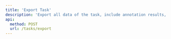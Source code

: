 ```yaml
---
title: 'Export Task'
description: 'Export all data of the task, include annotation results, metadata, assets, etc.'
api:
  method: POST
  url: /tasks/export
---
```


<Params
	:body="body"
	:results="results"
/>

<script setup>
const body = {
	projectId: {
		type: 'long',
		description: 'project id'
	},
	completeTimeAfter: {
		type: 'string',
		description: 'Complete time of task after the date, include the day, such as 2024-05-01'
	},
	completeTimeBefore: {
		type: 'string',
		description: 'Complete time of task before the date, such as 2024-06-01'
	},
	taskIds: {
		type: 'long[]',
		description: 'Task Id List'
	},
}
const results = {
	200: {
    "code": 200,
    "message": "Success",
    "data": {
    	"annotationResultList": [
      	{
        	"annotations": [
          	{
            	"key": "string",
            	"label": "string",
            	"slots": [
              	{
                	"confidence": 0,
                	"confirmed": true,
                	"hintConfidence": "High",
                	"hintStatus": "Unconfirmed",
                	"id": "string",
                	"label": "string",
                	"length": 0,
                	"source": "string",
                	"start": 0,
                	"text": "string",
                	"type": "text"
              	}
            	],
            	"type": "slot"
          	}
        	],
        	"hints": [
          	{
            	"key": "string",
            	"label": "string",
            	"slots": [
              	{
                	"confidence": 0,
                	"confirmed": true,
                	"hintConfidence": "High",
                	"hintStatus": "Unconfirmed",
                	"id": "string",
                	"label": "string",
                	"length": 0,
                	"source": "string",
                	"start": 0,
                	"text": "string",
                	"type": "text"
              	}
            	],
            	"type": "slot"
          	}
        	],
        	"issues": [
          	{
            	"actions": [
              	{
                	"comments": [
                  	"string"
                	],
                	"createdAt": "string",
                	"note": "string",
                	"pool": {
                  	"id": 0,
                  	"name": "string",
                  	"operatorIDBlackList": [
                    	"string"
                  	],
                  	"rejectTaskCountDown": {
                    	"day": 0,
                    	"hour": 0,
                    	"minute": 0
                  	},
                  	"taskCountDown": {
                    	"day": 0,
                    	"hour": 0,
                    	"minute": 0
                  	},
                  	"type": 0
                	},
                	"taskId": 0,
                	"team": {
                  	"id": 0,
                  	"name": "string"
                	},
                	"type": "Create",
                	"user": {
                  	"id": 0,
                  	"name": "string",
                  	"phone": "string"
                	}
              	}
            	],
            	"annotationPath": [
              	"string"
            	],
            	"id": "string",
            	"location": {
              	"position": 0,
              	"source": "string",
              	"type": "text"
            	},
            	"timeFrame": 0,
            	"type": 0
          	}
        	],
        	"metadata": {
          	"imageRotateAngle": 0,
          	"invalidFrame": [
            	0
          	],
          	"noNeedToAnnotate": true
        	},
        	"notes": [
          	{
            	"createdAt": "string",
            	"note": "string",
            	"pool": {
              	"id": 0,
              	"name": "string",
              	"operatorIDBlackList": [
                	"string"
              	],
              	"rejectTaskCountDown": {
                	"day": 0,
                	"hour": 0,
                	"minute": 0
              	},
              	"taskCountDown": {
                	"day": 0,
                	"hour": 0,
                	"minute": 0
              	},
              	"type": 0
            	},
            	"taskId": 0,
            	"team": {
              	"id": 0,
              	"name": "string"
            	},
            	"user": {
              	"id": 0,
              	"name": "string",
              	"phone": "string"
            	}
          	}
        	]
      	}
    	]
  	},
  	"date": "2024-05-17 17:45:50",
  	"requestId": "77bdf4cd171593981208210031afb4",
  	"success": true
	},
	400: {
		"code": 400,
		"data": null,
		"date": "",
		"message": "Invalid Parameter",
		"requestId": "77bdf4cd171593981208210031afbv",
		"success": false
	}
}
</script>
